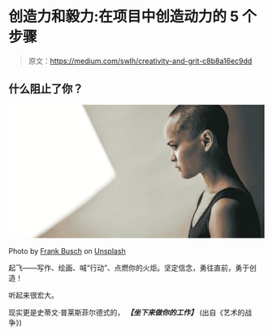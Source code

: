 # 创造力和毅力:在项目中创造动力的 5 个步骤

> 原文：<https://medium.com/swlh/creativity-and-grit-c8b8a16ec9dd>

## 什么阻止了你？

![](img/d0b4b3557011602c8210eb7e11e733f2.png)

Photo by [Frank Busch](https://unsplash.com/@frankbusch?utm_source=medium&utm_medium=referral) on [Unsplash](https://unsplash.com?utm_source=medium&utm_medium=referral)

起飞——写作、绘画、喊“行动”、点燃你的火炬。坚定信念，勇往直前，勇于创造！

听起来很宏大。

现实更是史蒂文·普莱斯菲尔德式的， ***【坐下来做你的工作】*** (出自《艺术的战争》)